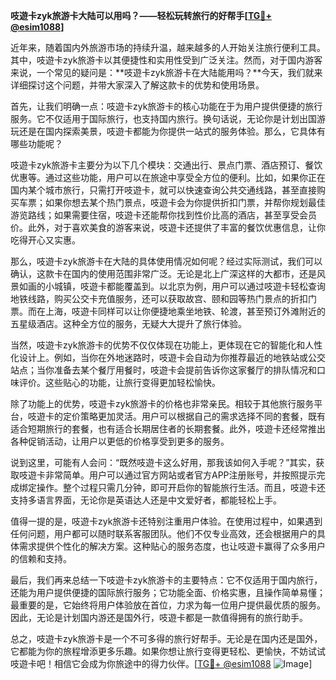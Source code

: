 **吱遊卡zyk旅游卡大陆可以用吗？——轻松玩转旅行的好帮手[[TG💪+ @esim1088](https://t.me/s/esim1088)]**

近年来，随着国内外旅游市场的持续升温，越来越多的人开始关注旅行便利工具。其中，吱遊卡zyk旅游卡以其便捷性和实用性受到广泛关注。然而，对于国内游客来说，一个常见的疑问是：**吱遊卡zyk旅游卡在大陆能用吗？**今天，我们就来详细探讨这个问题，并带大家深入了解这款卡的优势和使用场景。

首先，让我们明确一点：吱遊卡zyk旅游卡的核心功能在于为用户提供便捷的旅行服务。它不仅适用于国际旅行，也支持国内旅行。换句话说，无论你是计划出国游玩还是在国内探索美景，吱遊卡都能为你提供一站式的服务体验。那么，它具体有哪些功能呢？

吱遊卡zyk旅游卡主要分为以下几个模块：交通出行、景点门票、酒店预订、餐饮优惠等。通过这些功能，用户可以在旅途中享受全方位的便利。比如，如果你正在国内某个城市旅行，只需打开吱遊卡，就可以快速查询公共交通线路，甚至直接购买车票；如果你想去某个热门景点，吱遊卡会为你提供折扣门票，并帮你规划最佳游览路线；如果需要住宿，吱遊卡还能帮你找到性价比高的酒店，甚至享受会员价。此外，对于喜欢美食的游客来说，吱遊卡还提供了丰富的餐饮优惠信息，让你吃得开心又实惠。

那么，吱遊卡zyk旅游卡在大陆的具体使用情况如何呢？经过实际测试，我们可以确认，这款卡在国内的使用范围非常广泛。无论是北上广深这样的大都市，还是风景如画的小城镇，吱遊卡都能覆盖到。以北京为例，用户可以通过吱遊卡轻松查询地铁线路，购买公交卡充值服务，还可以获取故宫、颐和园等热门景点的折扣门票。而在上海，吱遊卡同样可以让你便捷地乘坐地铁、轮渡，甚至预订外滩附近的五星级酒店。这种全方位的服务，无疑大大提升了旅行体验。

当然，吱遊卡zyk旅游卡的优势不仅仅体现在功能上，更体现在它的智能化和人性化设计上。例如，当你在外地迷路时，吱遊卡会自动为你推荐最近的地铁站或公交站点；当你准备去某个餐厅用餐时，吱遊卡会提前告诉你这家餐厅的排队情况和口味评价。这些贴心的功能，让旅行变得更加轻松愉快。

除了功能上的优势，吱遊卡zyk旅游卡的价格也非常亲民。相较于其他旅行服务平台，吱遊卡的定价策略更加灵活。用户可以根据自己的需求选择不同的套餐，既有适合短期旅行的套餐，也有适合长期居住者的长期套餐。此外，吱遊卡还经常推出各种促销活动，让用户以更低的价格享受到更多的服务。

说到这里，可能有人会问：“既然吱遊卡这么好用，那我该如何入手呢？”其实，获取吱遊卡非常简单。用户可以通过官方网站或者官方APP注册账号，并按照提示完成绑定操作。整个过程只需几分钟，即可开启你的智能旅行生活。而且，吱遊卡还支持多语言界面，无论你是英语达人还是中文爱好者，都能轻松上手。

值得一提的是，吱遊卡zyk旅游卡还特别注重用户体验。在使用过程中，如果遇到任何问题，用户都可以随时联系客服团队。他们不仅专业高效，还会根据用户的具体需求提供个性化的解决方案。这种贴心的服务态度，也让吱遊卡赢得了众多用户的信赖和支持。

最后，我们再来总结一下吱遊卡zyk旅游卡的主要特点：它不仅适用于国内旅行，还能为用户提供便捷的国际旅行服务；它功能全面、价格实惠，且操作简单易懂；最重要的是，它始终将用户体验放在首位，力求为每一位用户提供最优质的服务。因此，无论是计划国内游还是国外行，吱遊卡都是一款值得拥有的旅行助手。

总之，吱遊卡zyk旅游卡是一个不可多得的旅行好帮手。无论是在国内还是国外，它都能为你的旅程增添更多乐趣。如果你想让旅行变得更轻松、更愉快，不妨试试吱遊卡吧！相信它会成为你旅途中的得力伙伴。[[TG💪+ @esim1088](https://t.me/s/esim1088) ![Image](https://i.postimg.cc/4NQfJmqS/Snipaste-2025-05-13-00-14-12.png)]